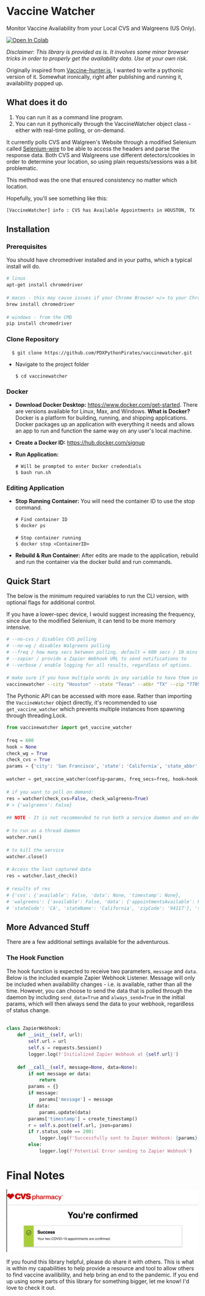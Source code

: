 # Vaccine Watcher

Monitor Vaccine Availability from your Local CVS and Walgreens (US Only).

[![Open In Colab](https://colab.research.google.com/assets/colab-badge.svg)](https://colab.research.google.com/github/trisongz/vaccinewatcher/blob/master/etc/Vaccine_Watcher.ipynb) 


*Disclaimer: This library is provided as is. It involves some minor browser tricks in order to properly get the availability data. Use at your own risk.*

Originally inspired from [Vaccine-hunter.js](https://github.com/mikeendale/vaccine-hunter), I wanted to write a pythonic version of it. Somewhat ironically, right after publishing and running it, availability popped up.

## What does it do

1. You can run it as a command line program.
2. You can run it pythonically through the VaccineWatcher object class - either with real-time polling, or on-demand.
   
It currently polls CVS and Walgreen's Website through a modified Selenium called [Selenium-wire](https://github.com/wkeeling/selenium-wire) to be able to access the headers and parse the response data. Both CVS and Walgreens use different detectors/cookies in order to determine your location, so using plain requests/sessions was a bit problematic. 

This method was the one that ensured consistency no matter which location.

Hopefully, you'll see something like this:


```bash
[VaccineWatcher] info : CVS has Available Appointments in HOUSTON, TX
```

## Installation
### **Prerequisites**

You should have chromedriver installed and in your paths, which a typical install will do.

```bash
# linux
apt-get install chromedriver

# macos - this may cause issues if your Chrome Browser =/= to your Chromedriver version.
brew install chromedriver

# windows - from the CMD
pip install chromedriver
```

### **Clone Repository**

      $ git clone https://github.com/PDXPythonPirates/vaccinewatcher.git 

* Navigate to the project folder

      $ cd vaccinewatcher

### **Docker**

* **Download Docker Desktop:** https://www.docker.com/get-started. There are versions available for Linux, Max, and Windows. **What is Docker?** Docker is a platform for building, running, and shipping applications. Docker packages up an application with everything it needs and allows an app to run and function the same way on any user's local machine.

* **Create a Docker ID:** https://hub.docker.com/signup
     
* **Run Application:**
      
      # Will be prompted to enter Docker credendials
      $ bash run.sh

### **Editing Application**
* **Stop Running Container:** You will need the container ID to use the stop command.

      # Find container ID
      $ docker ps
      
      # Stop container running
      $ docker stop <ContainerID>

* **Rebuild & Run Container:** After edits are made to the application, rebuild and run the container via the docker build and run commands.

## Quick Start

The below is the minimum required variables to run the CLI version, with optional flags for additional control.

If you have a lower-spec device, I would suggest increasing the frequency, since due to the modified Selenium, it can tend to be more memory intensive. 

```bash
# --no-cvs / disables CVS polling
# --no-wg / disables Walgreens polling
# --freq / how many secs between polling. default = 600 secs / 10 mins
# --zapier / provide a Zapier Webhook URL to send notifications to
# --verbose / enable logging for all results, regardless of options.

# make sure if you have multiple words in any variable to have them in quotations.
vaccinewatcher --city "Houston" --state "Texas" --abbr "TX" --zip "77056"
```

The Pythonic API can be accessed with more ease. Rather than importing the `VaccineWatcher` object directly, it's recommended to use `get_vaccine_watcher` which prevents multiple instances from spawning through threading.Lock. 


```python
from vaccinewatcher import get_vaccine_watcher

freq = 600
hook = None
check_wg = True 
check_cvs = True
params = {'city': 'San Francisco', 'state': 'California', 'state_abbr': 'CA', 'zipcode': '94117'}

watcher = get_vaccine_watcher(config=params, freq_secs=freq, hook=hook, check_walgreens=check_wg, check_cvs=check_cvs))

# if you want to poll on demand:
res = watcher(check_cvs=False, check_walgreens=True)
# > {'walgreens': False}

## NOTE - It is not recommended to run both a service daemon and on-demand, since the process in polling the websites is sensitive to the steps in which the data is queried. If the browser is interrupted by another call, it will likely mess up.

# to run as a thread daemon
watcher.run()

# to kill the service
watcher.close()

# Access the last captured data
res = watcher.last_check()

# results of res
# {'cvs': {'available': False, 'data': None, 'timestamp': None},
# 'walgreens': {'available': False, 'data': {'appointmentsAvailable': False, 'availabilityGroups': [], 'days': 4, 'radius': 25,
# 'stateCode': 'CA', 'stateName': 'California', 'zipCode': '94117'}, 'timestamp': '03-30-2021 07:17:24'}}
```

## More Advanced Stuff

There are a few additional settings available for the adventurous. 

### The Hook Function

The hook function is expected to receive two parameters, `message` and `data`. Below is the included example Zapier Webhook Listener. Message will only be included when availability changes - i.e. is available, rather than all the time. However, you can choose to send the data that is polled through the daemon by including `send_data=True` and `always_send=True` in the initial params, which will then always send the data to your webhook, regardless of status change.

```python

class ZapierWebhook:
    def __init__(self, url):
        self.url = url
        self.s = requests.Session()
        logger.log(f'Initialized Zapier Webhook at {self.url}')
    
    def __call__(self, message=None, data=None):
        if not message or data:
            return
        params = {}
        if message:
            params['message'] = message
        if data:
            params.update(data)
        params['timestamp'] = create_timestamp()
        r = self.s.post(self.url, json=params)
        if r.status_code == 200:
            logger.log(f'Successfully sent to Zapier Webhook: {params}')
        else:
            logger.log(f'Potential Error sending to Zapier Webhook')

```

# Final Notes

![vaccine-appt](etc/confirmation.png)

If you found this library helpful, please do share it with others. This is what is within my capabilities to help provide a resource and tool to allow others to find vaccine availibility, and help bring an end to the pandemic. If you end up using some parts of this library for something bigger, let me know! I'd love to check it out.
